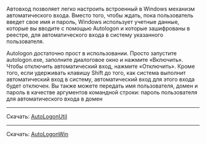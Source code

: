 
Автовход позволяет легко настроить встроенный в Windows механизм автоматического входа. Вместо того, чтобы ждать, пока пользователь введет свое имя и пароль, Windows использует учетные данные, которые вы вводите с помощью Autologon и которые зашифрованы в реестре, для автоматического входа в систему указанного пользователя.

Autologon достаточно прост в использовании. Просто запустите autologon.exe, заполните диалоговое окно и нажмите «Включить». Чтобы отключить автоматический вход, нажмите «Отключить». Кроме того, если удерживать клавишу Shift до того, как система выполнит автоматический вход в систему, автоматический вход для этого входа будет отключен. Вы также можете передать имя пользователя, домен и пароль в качестве аргументов командной строки: пароль пользователя для автоматического входа в домен

---

Скачать: [AutoLogonUtil](AutoLogonUtil.zip)

---

Скачать: [AutoLogonWin](autologon_win.zip)



